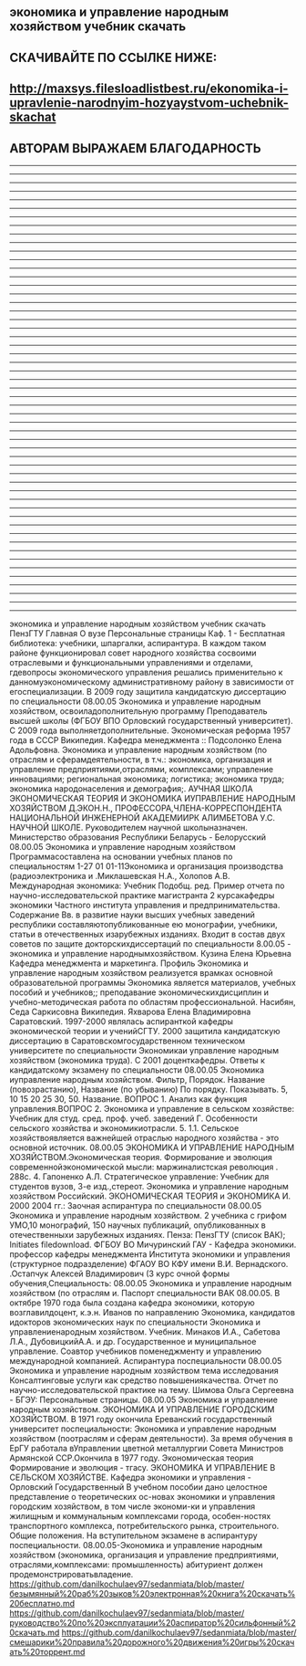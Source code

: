 экономика и управление народным хозяйством учебник скачать
--------------------------------------------------
СКАЧИВАЙТЕ ПО ССЫЛКЕ НИЖЕ:
--------------------------------------------------
http://maxsys.filesloadlistbest.ru/ekonomika-i-upravlenie-narodnyim-hozyaystvom-uchebnik-skachat
--------------------------------------------------
АВТОРАМ ВЫРАЖАЕМ БЛАГОДАРНОСТЬ
--------------------------------------------------
--------------------------------------------------
--------------------------------------------------
--------------------------------------------------
--------------------------------------------------
--------------------------------------------------
--------------------------------------------------
--------------------------------------------------
--------------------------------------------------
--------------------------------------------------
--------------------------------------------------
--------------------------------------------------
--------------------------------------------------
--------------------------------------------------
--------------------------------------------------
--------------------------------------------------
--------------------------------------------------
--------------------------------------------------
--------------------------------------------------
--------------------------------------------------
--------------------------------------------------
--------------------------------------------------
--------------------------------------------------
--------------------------------------------------
--------------------------------------------------
--------------------------------------------------
--------------------------------------------------
--------------------------------------------------
--------------------------------------------------
--------------------------------------------------
--------------------------------------------------
--------------------------------------------------
--------------------------------------------------
--------------------------------------------------
--------------------------------------------------
--------------------------------------------------
--------------------------------------------------
--------------------------------------------------
--------------------------------------------------
--------------------------------------------------
--------------------------------------------------
--------------------------------------------------
--------------------------------------------------
--------------------------------------------------
--------------------------------------------------
--------------------------------------------------
--------------------------------------------------
--------------------------------------------------
--------------------------------------------------
--------------------------------------------------
--------------------------------------------------
--------------------------------------------------
--------------------------------------------------
--------------------------------------------------
экономика и управление народным хозяйством учебник скачать ПензГТУ  Главная  О вузе  Персональные страницы  Каф. 1 - Бесплатная библиотека: учебники, шпаргалки, аспирантура. В каждом таком районе функционировал совет народного хозяйства сосвоими отраслевыми и функциональными управлениями и отделами, гдевопросы экономического управления решались применительно к данномуэкономическому административному району в зависимости от егоспециализации. В 2009 году защитила кандидатскую диссертацию по специальности 08.00.05 Экономика и управление народным хозяйством, освоиладополнительную программу Преподаватель высшей школы (ФГБОУ ВПО Орловский государственный университет). С 2009 года выполняетдополнительные. Экономическая реформа 1957 года в СССР  Википедия. Кафедра менеджмента :: Подсолонко Елена Адольфовна. Экономика и управление народным хозяйством (по отраслям и сферамдеятельности, в т.ч.: экономика, организация и управление предприятиями,отраслями, комплексами; управление инновациями; региональная экономика; логистика; экономика труда; экономика народонаселения и демография;. АУЧНАЯ ШКОЛА ЭКОНОМИЧЕСКАЯ ТЕОРИЯ И ЭКОНОМИКА ИУПРАВЛЕНИЕ НАРОДНЫМ ХОЗЯЙСТВОМ Д.ЭКОН.Н., ПРОФЕССОРА,ЧЛЕНА-КОРРЕСПОНДЕНТА НАЦИОНАЛЬНОЙ ИНЖЕНЕРНОЙ АКАДЕМИИРК АЛИМБЕТОВА У.С. НАУЧНОЙ ШКОЛЕ. Руководителем научной школыназначен. Министерство образования Республики Беларусь - Белорусский
08.00.05 Экономика и управление народным хозяйством  Программасоставлена на основании учебных планов по специальностям 1-27 01 01-11Экономика и организация производства (радиоэлектроника и .Миклашевская Н.А., Холопов А.В. Международная экономика: Учебник Подобщ. ред. Пример отчета по научно-исследовательской практике магистранта 2 курсакафедры экономики Частного института управления и предпринимательства. Содержание Вв. в развитие науки высших учебных заведений республики составляютопубликованные ею монографии, учебники, статьи в отечественных изарубежных изданиях. Входит в состав двух советов по защите докторскихдиссертаций по специальности 8.00.05 - экономика и управление народнымхозяйством. Кузина Елена Юрьевна  Кафедра менеджмента и маркетинга. Профиль Экономика и управление народным хозяйством реализуется врамках основной образовательной программы Экономика является материалов, учебных пособий и учебников;; преподавание экономическихдисциплин и учебно-методическая работа по областям профессиональной. Насибян, Седа Саркисовна  Википедия. Яхварова Елена Владимировна  Саратовский. 1997-2000  являлась аспиранткой кафедры экономической теории и ученийСГТУ. 2000  защитила кандидатскую диссертацию в Саратовскомгосударственном техническом университете по специальности Экономикаи управление народным хозяйством (экономика труда). С 2001  доценткафедры. Ответы к кандидатскому экзамену по специальности 08.00.05 Экономика иуправление народным хозяйством. Фильтр, Порядок. Название (повозрастанию), Название (по убыванию)  По порядку. Показывать. 5, 10  15 20  25  30, 50. Название. ВОПРОС 1. Анализ как функция управления.ВОПРОС 2.
Экономика и управление в сельском хозяйстве: Учебник для студ. сред. проф. учеб. заведений  Г.  Особенности сельского хозяйства и экономикиотрасли. 5. 1.1.      Сельское хозяйствоявляется важнейшей отраслью народного хозяйства - это основной источник. 08.00.05  ЭКОНОМИКА И УПРАВЛЕНИЕ НАРОДНЫМ ХОЗЯЙСТВОМ.Экономическая теория. Формирование и эволюция современнойэкономической мысли: маржиналистская революция . 288с. 4. Гапоненко А.Л. Стратегическое управление: Учебник для студентов вузов, 3-е изд.,стереот. Экономика и управление народным хозяйством  Российский. ЭКОНОМИЧЕСКАЯ ТЕОРИЯ и ЭКОНОМИКА И. 2000  2004 гг.: Заочная аспирантура по специальности 08.00.05 Экономика и управление народным хозяйством.  2 учебника с грифом УМО,10 монографий, 150 научных публикаций, опубликованных в отечественныхи зарубежных изданиях.  Пенза: ПензГТУ (список ВАК); Initiates filedownload. ФГБОУ ВО Мичуринский ГАУ - Кафедра экономики. профессор кафедры менеджмента Института экономики и управления (структурное подразделение) ФГАОУ ВО КФУ имени В.И. Вернадского. .Остапчук Алексей Владимирович (3 курс очной формы обучения,Специальность: 08.00.05  Экономика и управление народным хозяйством (по отраслям и. Паспорт специальности ВАК 08.00.05. В октябре 1970 года была создана кафедра экономики, которую возглавилдоцент, к.э.н. Иванов  по направлению Экономика, кандидатов идокторов экономических наук по специальности Экономика и управлениенародным хозяйством.  Учебник. Минаков И.А., Сабетова Л.А., ДубовицкийА.А. и др.
Государственное и муниципальное управление. Соавтор учебников поменеджменту и управлению международной компанией. Аспирантура поспециальности  08.00.05  Экономика и управление народным хозяйством тема исследования Консалтинговые услуги как средство повышениякачества. Отчет по научно-исследовательской практике на тему. Шимова Ольга Сергеевна - БГЭУ: Персональные страницы. 08.00.05 Экономика и управление народным хозяйством. ЭКОНОМИКА И УПРАВЛЕНИЕ ГОРОДСКИМ ХОЗЯЙСТВОМ. В 1971 году окончила Ереванский государственный университет поспециальности: Экономика и управление народным хозяйством (поотраслям и сферам деятельности). За время обучения в ЕрГУ работала вУправлении цветной металлургии Совета Министров Армянской ССР.Окончила в 1977 году. Экономическая теория Формирование и эволюция  - тгасу. ЭКОНОМИКА И УПРАВЛЕНИЕ В СЕЛЬСКОМ ХОЗЯЙСТВЕ. Кафедра экономики и управления - Орловский Государственный
В учебном пособии дано целостное представление о теоретических ос-новах экономики и управления городским хозяйством, в том числе экономи-ки и управления жилищным и коммунальным комплексами города, особен-ностях транспортного комплекса, потребительского рынка, строительного. Общие положения. На вступительном экзамене в аспирантуру поспециальности. 08.00.05-Экономика и управление народным хозяйством (экономика, организация и управление предприятиями, отраслями,комплексами: промышленность) абитуриент должен продемонстрироватьвладение.
https://github.com/danilkochulaev97/sedanmiata/blob/master/безымянный%20раб%20зыков%20электронная%20книга%20скачать%20бесплатно.md
https://github.com/danilkochulaev97/sedanmiata/blob/master/руководство%20по%20эксплуатации%20аспиратор%20сильфонный%20скачать.md
https://github.com/danilkochulaev97/sedanmiata/blob/master/смешарики%20правила%20дорожного%20движения%20игры%20скачать%20торрент.md